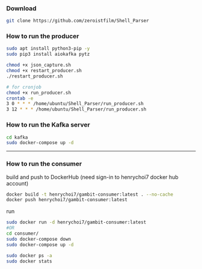 ### Download
```bash
git clone https://github.com/zeroistfilm/Shell_Parser
```

### How to run the producer
```bash
sudo apt install python3-pip -y
sudo pip3 install aiokafka pytz

chmod +x json_capture.sh
chmod +x restart_producer.sh
./restart_producer.sh

# for cronjob
chmod +x run_producer.sh
crontab -e
3 0 * * * /home/ubuntu/Shell_Parser/run_producer.sh
3 12 * * * /home/ubuntu/Shell_Parser/run_producer.sh
```

### How to run the Kafka server
```bash
cd kafka
sudo docker-compose up -d
```

---
### How to run the consumer
build and push to DockerHub (need sign-in to henrychoi7 docker hub account)
```bash
docker build -t henrychoi7/gambit-consumer:latest . --no-cache
docker push henrychoi7/gambit-consumer:latest
```

run
```bash
sudo docker run -d henrychoi7/gambit-consumer:latest
#OR
cd consumer/
sudo docker-compose down
sudo docker-compose up -d

sudo docker ps -a
sudo docker stats
```
